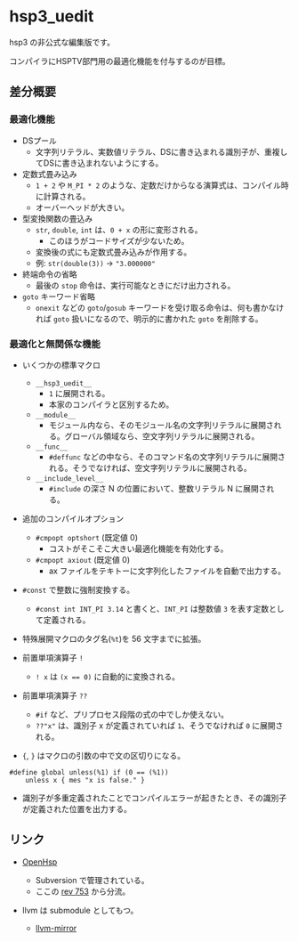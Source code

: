 # hsp3_uedit
hsp3 の非公式な編集版です。

コンパイラにHSPTV部門用の最適化機能を付与するのが目標。

## 差分概要
### 最適化機能
* DSプール
  * 文字列リテラル、実数値リテラル、DSに書き込まれる識別子が、重複してDSに書き込まれないようにする。
* 定数式畳み込み
  * ``1 + 2`` や ``M_PI * 2`` のような、定数だけからなる演算式は、コンパイル時に計算される。
  * オーバーヘッドが大きい。
* 型変換関数の畳込み
  * `str`, `double`, `int` は、``0 + x`` の形に変形される。
    * このほうがコードサイズが少ないため。
  * 変換後の式にも定数式畳み込みが作用する。
  * 例: ``str(double(3))`` → ``"3.000000"``
* 終端命令の省略
  * 最後の `stop` 命令は、実行可能なときにだけ出力される。
* `goto` キーワード省略
  * `onexit` などの `goto`/`gosub` キーワードを受け取る命令は、何も書かなければ `goto` 扱いになるので、明示的に書かれた `goto` を削除する。

### 最適化と無関係な機能
* いくつかの標準マクロ
  * `__hsp3_uedit__`
    * `1` に展開される。
    * 本家のコンパイラと区別するため。
  * `__module__`
    * モジュール内なら、そのモジュール名の文字列リテラルに展開される。グローバル領域なら、空文字列リテラルに展開される。
  * `__func__`
    * `#deffunc` などの中なら、そのコマンド名の文字列リテラルに展開される。そうでなければ、空文字列リテラルに展開される。
  * `__include_level__`
    * `#include` の深さ N の位置において、整数リテラル N に展開される。

* 追加のコンパイルオプション
  * ``#cmpopt optshort`` (既定値 0)
    * コストがそこそこ大きい最適化機能を有効化する。
  * ``#cmpopt axiout`` (既定値 0)
    * ax ファイルをテキトーに文字列化したファイルを自動で出力する。

* `#const` で整数に強制変換する。
  * ``#const int INT_PI 3.14`` と書くと、`INT_PI` は整数値 `3` を表す定数として定義される。

* 特殊展開マクロのタグ名(`%t`)を 56 文字までに拡張。

* 前置単項演算子 `!`
  * ``! x`` は ``(x == 0)`` に自動的に変換される。

* 前置単項演算子 ``??``
  * `#if` など、プリプロセス段階の式の中でしか使えない。
  * ``??"x"`` は、識別子 x が定義されていれば `1`、そうでなければ `0` に展開される。

* `{`, `}` はマクロの引数の中で文の区切りになる。
```hsp
#define global unless(%1) if (0 == (%1))
	unless x { mes "x is false." }
```

* 識別子が多重定義されたことでコンパイルエラーが起きたとき、その識別子が定義された位置を出力する。

## リンク
* [OpenHsp](http://dev.onionsoft.net/trac/openhsp)
  * Subversion で管理されている。
  * ここの [rev 753](http://dev.onionsoft.net/trac/openhsp/browser?rev=753) から分流。

* llvm  は submodule としてもつ。
  * [llvm-mirror](https://github.com/llvm-mirror/llvm)
